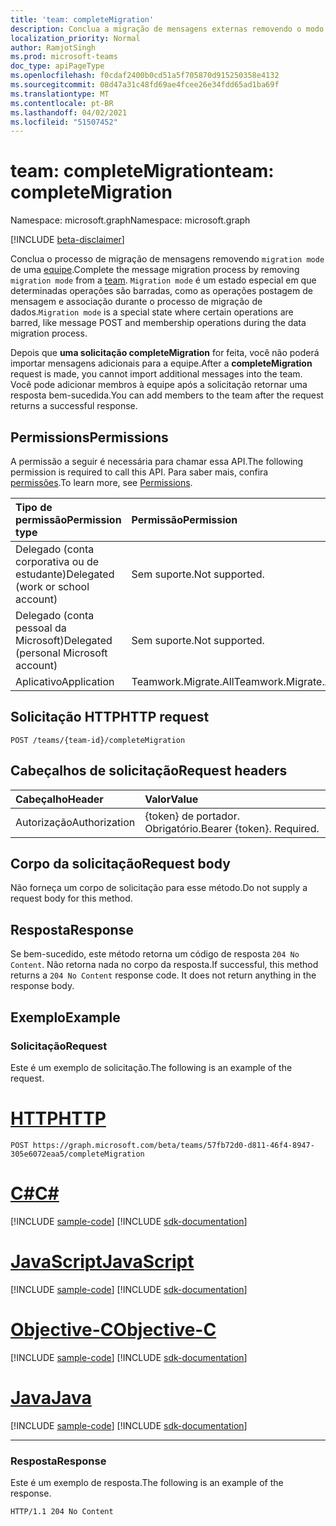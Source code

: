 ```yaml
---
title: 'team: completeMigration'
description: Conclua a migração de mensagens externas removendo o modo de migração de uma equipe.
localization_priority: Normal
author: RamjotSingh
ms.prod: microsoft-teams
doc_type: apiPageType
ms.openlocfilehash: f0cdaf2400b0cd51a5f705870d915250358e4132
ms.sourcegitcommit: 08d47a31c48fd69ae4fcee26e34fdd65ad1ba69f
ms.translationtype: MT
ms.contentlocale: pt-BR
ms.lasthandoff: 04/02/2021
ms.locfileid: "51507452"
---
```

# <a name="team-completemigration"></a><span data-ttu-id="eddde-103">team: completeMigration</span><span class="sxs-lookup"><span data-stu-id="eddde-103">team: completeMigration</span></span>

<span data-ttu-id="eddde-104">Namespace: microsoft.graph</span><span class="sxs-lookup"><span data-stu-id="eddde-104">Namespace: microsoft.graph</span></span>

[!INCLUDE [beta-disclaimer](../../includes/beta-disclaimer.md)]

<span data-ttu-id="eddde-105">Conclua o processo de migração de mensagens removendo `migration mode` de uma [equipe](../resources/team.md).</span><span class="sxs-lookup"><span data-stu-id="eddde-105">Complete the message migration process by removing `migration mode` from a [team](../resources/team.md).</span></span> <span data-ttu-id="eddde-106">`Migration mode` é um estado especial em que determinadas operações são barradas, como as operações postagem de mensagem e associação durante o processo de migração de dados.</span><span class="sxs-lookup"><span data-stu-id="eddde-106">`Migration mode` is a special state where certain operations are barred, like message POST and membership operations during the data migration process.</span></span>

<span data-ttu-id="eddde-107">Depois que **uma solicitação completeMigration** for feita, você não poderá importar mensagens adicionais para a equipe.</span><span class="sxs-lookup"><span data-stu-id="eddde-107">After a **completeMigration** request is made, you cannot import additional messages into the team.</span></span> <span data-ttu-id="eddde-108">Você pode adicionar membros à equipe após a solicitação retornar uma resposta bem-sucedida.</span><span class="sxs-lookup"><span data-stu-id="eddde-108">You can add members to the team after the request returns a successful response.</span></span>

## <a name="permissions"></a><span data-ttu-id="eddde-109">Permissions</span><span class="sxs-lookup"><span data-stu-id="eddde-109">Permissions</span></span>

<span data-ttu-id="eddde-110">A permissão a seguir é necessária para chamar essa API.</span><span class="sxs-lookup"><span data-stu-id="eddde-110">The following permission is required to call this API.</span></span> <span data-ttu-id="eddde-111">Para saber mais, confira [permissões](/graph/permissions-reference).</span><span class="sxs-lookup"><span data-stu-id="eddde-111">To learn more, see [Permissions](/graph/permissions-reference).</span></span>

|<span data-ttu-id="eddde-112">Tipo de permissão</span><span class="sxs-lookup"><span data-stu-id="eddde-112">Permission type</span></span>      | <span data-ttu-id="eddde-113">Permissão</span><span class="sxs-lookup"><span data-stu-id="eddde-113">Permission</span></span>  |
|:--------------------|:---------------------------------------------------------|
| <span data-ttu-id="eddde-114">Delegado (conta corporativa ou de estudante)</span><span class="sxs-lookup"><span data-stu-id="eddde-114">Delegated (work or school account)</span></span>  | <span data-ttu-id="eddde-115">Sem suporte.</span><span class="sxs-lookup"><span data-stu-id="eddde-115">Not supported.</span></span>|
| <span data-ttu-id="eddde-116">Delegado (conta pessoal da Microsoft)</span><span class="sxs-lookup"><span data-stu-id="eddde-116">Delegated (personal Microsoft account)</span></span> | <span data-ttu-id="eddde-117">Sem suporte.</span><span class="sxs-lookup"><span data-stu-id="eddde-117">Not supported.</span></span> |
|<span data-ttu-id="eddde-118">Aplicativo</span><span class="sxs-lookup"><span data-stu-id="eddde-118">Application</span></span> | <span data-ttu-id="eddde-119">Teamwork.Migrate.All</span><span class="sxs-lookup"><span data-stu-id="eddde-119">Teamwork.Migrate.All</span></span>|

## <a name="http-request"></a><span data-ttu-id="eddde-120">Solicitação HTTP</span><span class="sxs-lookup"><span data-stu-id="eddde-120">HTTP request</span></span>
<!-- { "blockType": "ignored" } -->
```http
POST /teams/{team-id}/completeMigration
```

## <a name="request-headers"></a><span data-ttu-id="eddde-121">Cabeçalhos de solicitação</span><span class="sxs-lookup"><span data-stu-id="eddde-121">Request headers</span></span>

| <span data-ttu-id="eddde-122">Cabeçalho</span><span class="sxs-lookup"><span data-stu-id="eddde-122">Header</span></span>       | <span data-ttu-id="eddde-123">Valor</span><span class="sxs-lookup"><span data-stu-id="eddde-123">Value</span></span> |
|:---------------|:--------|
| <span data-ttu-id="eddde-124">Autorização</span><span class="sxs-lookup"><span data-stu-id="eddde-124">Authorization</span></span>  | <span data-ttu-id="eddde-p104">{token} de portador. Obrigatório.</span><span class="sxs-lookup"><span data-stu-id="eddde-p104">Bearer {token}. Required.</span></span>  |

## <a name="request-body"></a><span data-ttu-id="eddde-127">Corpo da solicitação</span><span class="sxs-lookup"><span data-stu-id="eddde-127">Request body</span></span>

<span data-ttu-id="eddde-128">Não forneça um corpo de solicitação para esse método.</span><span class="sxs-lookup"><span data-stu-id="eddde-128">Do not supply a request body for this method.</span></span>

## <a name="response"></a><span data-ttu-id="eddde-129">Resposta</span><span class="sxs-lookup"><span data-stu-id="eddde-129">Response</span></span>

<span data-ttu-id="eddde-p105">Se bem-sucedido, este método retorna um código de resposta `204 No Content`. Não retorna nada no corpo da resposta.</span><span class="sxs-lookup"><span data-stu-id="eddde-p105">If successful, this method returns a `204 No Content` response code. It does not return anything in the response body.</span></span>

## <a name="example"></a><span data-ttu-id="eddde-132">Exemplo</span><span class="sxs-lookup"><span data-stu-id="eddde-132">Example</span></span>

### <a name="request"></a><span data-ttu-id="eddde-133">Solicitação</span><span class="sxs-lookup"><span data-stu-id="eddde-133">Request</span></span>

<span data-ttu-id="eddde-134">Este é um exemplo de solicitação.</span><span class="sxs-lookup"><span data-stu-id="eddde-134">The following is an example of the request.</span></span>
<!-- markdownlint-disable MD025 -->
<!-- markdownlint-disable MD022 -->



# <a name="http"></a>[<span data-ttu-id="eddde-135">HTTP</span><span class="sxs-lookup"><span data-stu-id="eddde-135">HTTP</span></span>](#tab/http)
<!-- {
  "blockType": "request",
  "name": "completeMigration_team"
}-->

```http
POST https://graph.microsoft.com/beta/teams/57fb72d0-d811-46f4-8947-305e6072eaa5/completeMigration
```
# <a name="c"></a>[<span data-ttu-id="eddde-136">C#</span><span class="sxs-lookup"><span data-stu-id="eddde-136">C#</span></span>](#tab/csharp)
[!INCLUDE [sample-code](../includes/snippets/csharp/completemigration-team-csharp-snippets.md)]
[!INCLUDE [sdk-documentation](../includes/snippets/snippets-sdk-documentation-link.md)]

# <a name="javascript"></a>[<span data-ttu-id="eddde-137">JavaScript</span><span class="sxs-lookup"><span data-stu-id="eddde-137">JavaScript</span></span>](#tab/javascript)
[!INCLUDE [sample-code](../includes/snippets/javascript/completemigration-team-javascript-snippets.md)]
[!INCLUDE [sdk-documentation](../includes/snippets/snippets-sdk-documentation-link.md)]

# <a name="objective-c"></a>[<span data-ttu-id="eddde-138">Objective-C</span><span class="sxs-lookup"><span data-stu-id="eddde-138">Objective-C</span></span>](#tab/objc)
[!INCLUDE [sample-code](../includes/snippets/objc/completemigration-team-objc-snippets.md)]
[!INCLUDE [sdk-documentation](../includes/snippets/snippets-sdk-documentation-link.md)]

# <a name="java"></a>[<span data-ttu-id="eddde-139">Java</span><span class="sxs-lookup"><span data-stu-id="eddde-139">Java</span></span>](#tab/java)
[!INCLUDE [sample-code](../includes/snippets/java/completemigration-team-java-snippets.md)]
[!INCLUDE [sdk-documentation](../includes/snippets/snippets-sdk-documentation-link.md)]

---



<!-- markdownlint-disable MD001 -->
<!-- markdownlint-disable MD024 -->
### <a name="response"></a><span data-ttu-id="eddde-140">Resposta</span><span class="sxs-lookup"><span data-stu-id="eddde-140">Response</span></span>

<span data-ttu-id="eddde-141">Este é um exemplo de resposta.</span><span class="sxs-lookup"><span data-stu-id="eddde-141">The following is an example of the response.</span></span>
<!-- {
  "blockType": "response",
  "truncated": true
} -->

```http
HTTP/1.1 204 No Content
```

<!-- uuid: d945a9a4-0e5b-11eb-adc1-0242ac120002
2020-10-14 20:22:11 UTC -->
<!--
{
  "type": "#page.annotation",
  "description": "completeMigration_ team",
  "keywords": "",
  "section": "documentation",
  "tocPath": "",
  "suppressions": [
  ]
}
-->
